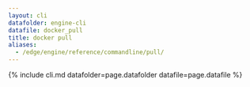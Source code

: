 ```yaml
---
layout: cli
datafolder: engine-cli
datafile: docker_pull
title: docker pull
aliases:
  - /edge/engine/reference/commandline/pull/
---
```

<!--
This page is automatically generated from Docker's source code. If you want to
suggest a change to the text that appears here, open a ticket or pull request
in the source repository on GitHub:

https://github.com/docker/cli
-->
{% include cli.md datafolder=page.datafolder datafile=page.datafile %}
